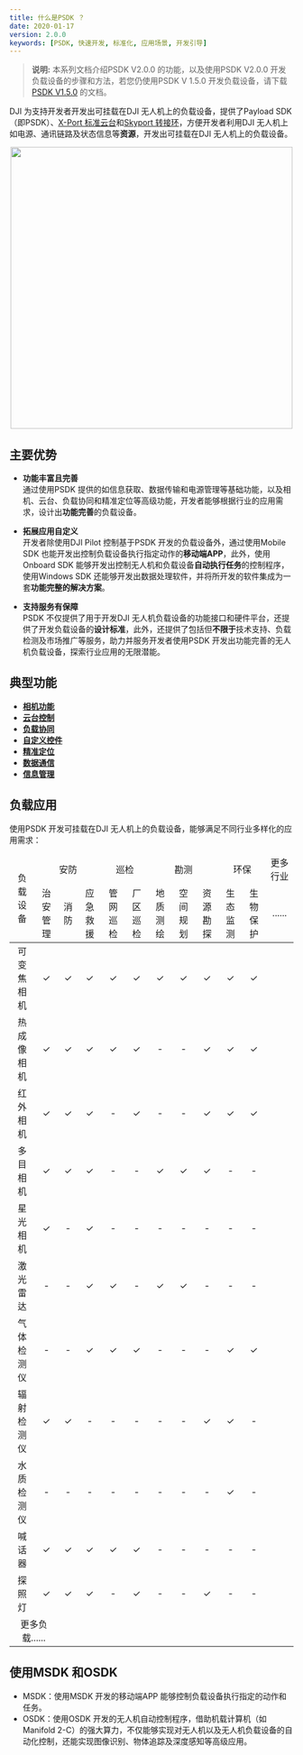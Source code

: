 ```yaml
---
title: 什么是PSDK ？
date: 2020-01-17
version: 2.0.0
keywords: [PSDK, 快速开发, 标准化, 应用场景, 开发引导]
---
```


> **说明:** 本系列文档介绍PSDK V2.0.0 的功能，以及使用PSDK V2.0.0 开发负载设备的步骤和方法，若您仍使用PSDK V 1.5.0 开发负载设备，请下载[PSDK V1.5.0](https://terra-1-g.djicdn.com/71a7d383e71a4fb8887a310eb746b47f/psdk/payload-sdk-doc-1.0.zip) 的文档。

DJI 为支持开发者开发出可挂载在DJI 无人机上的负载设备，提供了Payload SDK（即PSDK）、[X-Port 标准云台](../guide/hardware.html)和[Skyport 转接环](../guide/hardware.html)，方便开发者利用DJI 无人机上如电源、通讯链路及状态信息等**资源**，开发出可挂载在DJI 无人机上的负载设备。

<div style="text-align: center"><p><span>
      <img src="../../../images/PSDK-features.png" width="500" style="vertical-align:middle" alt/></span></p>
</div>

## 主要优势
* **功能丰富且完善**    
通过使用PSDK 提供的如信息获取、数据传输和电源管理等基础功能，以及相机、云台、负载协同和精准定位等高级功能，开发者能够根据行业的应用需求，设计出**功能完善**的负载设备。

* **拓展应用自定义**     
开发者除使用DJI Pilot 控制基于PSDK 开发的负载设备外，通过使用Mobile SDK 也能开发出控制负载设备执行指定动作的**移动端APP**，此外，使用Onboard SDK 能够开发出控制无人机和负载设备**自动执行任务**的控制程序，使用Windows SDK 还能够开发出数据处理软件，并将所开发的软件集成为一套**功能完整的解决方案**。

* **支持服务有保障**      
PSDK 不仅提供了用于开发DJI 无人机负载设备的功能接口和硬件平台，还提供了开发负载设备的**设计标准**，此外，还提供了包括但**不限于**技术支持、负载检测及市场推广等服务，助力并服务开发者使用PSDK 开发出功能完善的无人机负载设备，探索行业应用的无限潜能。

## 典型功能

* <a href="../camera/camera-basic-functions.html"><b>相机功能</b></a>
* <a href="../tutorial/gimbal-control.html"><b>云台控制</b></a>
* <a href="../tutorial/payload-collaboration.html"><b>负载协同</b></a>
* <a href="../tutorial/custom-widget.html"><b>自定义控件</b></a>
* <a href="../tutorial/positioning.html"><b>精准定位</b></a>
* <a href="../tutorial/data-transmission.html"><b>数据通信</b></a>
* <a href="../tutorial/information-manage.html"><b>信息管理</b></a>

## 负载应用
使用PSDK 开发可挂载在DJI 无人机上的负载设备，能够满足不同行业多样化的应用需求：   

<table id="t1">
  <thead style="text-align:center">
    <tr>
      <td rowspan="2" >负载设备</td>
      <td colspan="3">安防</td>
      <td colspan="2">巡检</td>
      <td colspan="3">勘测</td>
      <td colspan="2">环保</td>
      <td colspan="2">更多行业</td>
    </tr>
    <tr>
      <td>治安管理</td>
      <td>消防</td>
      <td>应急救援</td>
      <td>管网巡检</td>
      <td>厂区巡检</td>
      <td>地质测绘</td>
      <td>空间规划</td>
      <td>资源勘探</td>
      <td>生态监测</td>
      <td>生物保护</td>
      <td>......</td>
    </tr>
  </thead>
  <tbody style="text-align:center">
    <tr>
      <td>可变焦相机</td>
      <td> ✓ </td>
      <td> ✓ </td>
      <td> ✓ </td>
      <td> ✓ </td>
      <td> ✓ </td>
      <td> ✓ </td>
      <td> ✓ </td>
      <td> ✓ </td>
      <td> ✓ </td>
      <td> ✓ </td>
    </tr>
    <tr>
      <td>热成像相机</td>
      <td> ✓ </td>
      <td> ✓ </td>
      <td> ✓ </td>
      <td> ✓ </td>
      <td> ✓ </td>
      <td> - </td>
      <td> - </td>
      <td> ✓ </td>
      <td> ✓ </td>
      <td> ✓ </td>
    </tr>
    <tr>
      <td>红外相机</td>
      <td> ✓ </td>
      <td> ✓ </td>
      <td> ✓ </td>
      <td> - </td>
      <td> ✓ </td>
      <td> - </td>
      <td> - </td>
      <td> ✓ </td>
      <td> ✓ </td>
      <td> ✓ </td>
    </tr>
    <tr>
      <td>多目相机</td>
      <td> ✓ </td>
      <td> ✓ </td>
      <td> ✓ </td>
      <td> - </td>
      <td> - </td>
      <td> ✓ </td>
      <td> ✓ </td>
      <td> ✓ </td>
      <td> - </td>
      <td> - </td>
    </tr>
    <tr>
      <td>星光相机</td>
      <td> ✓ </td>
      <td> - </td>
      <td> ✓ </td>
      <td> - </td>
      <td> - </td>
      <td> - </td>
      <td> - </td>
      <td> - </td>
      <td> - </td>
      <td> - </td>
    </tr>
    <tr>
      <td>激光雷达</td>
      <td> - </td>
      <td> - </td>
      <td> ✓ </td>
      <td> ✓ </td>
      <td> - </td>
      <td> ✓ </td>
      <td> ✓ </td>
      <td> - </td>
      <td> - </td>
      <td> - </td>
    </tr>
    <tr>
      <td>气体检测仪</td>
      <td> - </td>
      <td> - </td>
      <td> ✓ </td>
      <td> ✓ </td>
      <td> ✓ </td>
      <td> - </td>
      <td> - </td>
      <td> - </td>
      <td> ✓ </td>
      <td> ✓ </td>
    </tr>
    <tr>
      <td>辐射检测仪</td>
      <td> ✓ </td>
      <td> ✓ </td>
      <td> - </td>
      <td> - </td>
      <td> - </td>
      <td> - </td>
      <td> - </td>
      <td> ✓ </td>
      <td> ✓ </td>
      <td> - </td>
    </tr>
    <tr>
      <td>水质检测仪</td>
      <td> - </td>
      <td> - </td>
      <td> - </td>
      <td> - </td>
      <td> - </td>
      <td> - </td>
      <td> - </td>
      <td> - </td>
      <td> ✓ </td>
      <td> - </td>
    </tr>
    <tr>
      <td>喊话器</td>
      <td> ✓ </td>
      <td> ✓ </td>
      <td> ✓ </td>
      <td> ✓ </td>
      <td> ✓ </td>
      <td> - </td>
      <td> - </td>
      <td> - </td>
      <td> - </td>
      <td> - </td>
    </tr>
    <tr>
      <td>探照灯</td>
      <td> ✓ </td>
      <td> ✓ </td>
      <td> ✓ </td>
      <td> - </td>
      <td> ✓ </td>
      <td> - </td>
      <td> - </td>
      <td> ✓ </td>
      <td> - </td>
      <td> - </td>
    </tr>
     <tr>
      <td colspan="2" style="border: none;">更多负载......</td>
    <td style="border: none;text-align:center;"></td>
  </tbody>
</table>


## 使用MSDK 和OSDK
* MSDK：使用MSDK 开发的移动端APP 能够控制负载设备执行指定的动作和任务。
* OSDK：使用OSDK 开发的无人机自动控制程序，借助机载计算机（如Manifold 2-C）的强大算力，不仅能够实现对无人机以及无人机负载设备的自动化控制，还能实现图像识别、物体追踪及深度感知等高级应用。
